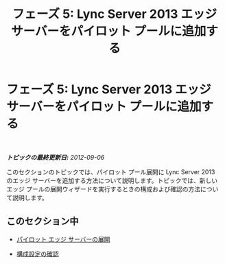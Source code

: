 ﻿---
title: 'フェーズ 5: Lync Server 2013 エッジ サーバーをパイロット プールに追加する'
TOCTitle: 'フェーズ 5: Lync Server 2013 エッジ サーバーをパイロット プールに追加する'
ms:assetid: d2fd0a2f-8fec-4f86-a5b0-7f7d03172016
ms:mtpsurl: https://technet.microsoft.com/ja-jp/library/JJ205266(v=OCS.15)
ms:contentKeyID: 48273662
ms.date: 05/19/2016
mtps_version: v=OCS.15
ms.translationtype: HT
---

# フェーズ 5: Lync Server 2013 エッジ サーバーをパイロット プールに追加する

 

_**トピックの最終更新日:** 2012-09-06_

このセクションのトピックでは、パイロット プール展開に Lync Server 2013 のエッジ サーバーを追加する方法について説明します。トピックでは、新しいエッジ プールの展開ウィザードを実行するときの構成および確認の方法について説明します。

## このセクション中

  - [パイロット エッジ サーバーの展開](deploy-pilot-edge-server.md)

  - [構成設定の確認](verify-configuration-settings.md)

